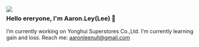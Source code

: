 <img align="left" src="https://github-readme-stats.vercel.app/api?username=Aaron-Ley&show_icons=true&icon_color=ff0000&text_color=718096&bg_color=ffffff&hide_title=true&hide=contribs" />

### Hello ereryone, I'm Aaron.Ley(Lee) 👋


<!--
**Aaron-Ley/Aaron-Ley** is a ✨ _special_ ✨ repository because its `README.md` (this file) appears on your GitHub profile.

Here are some ideas to get you started:

- 🔭 I’m currently working on ...
- 🌱 I’m currently learning ...
- 👯 I’m looking to collaborate on ...
- 🤔 I’m looking for help with ...
- 💬 Ask me about ...
- 📫 How to reach me: ...
- 😄 Pronouns: ...
- ⚡ Fun fact: ...
-->

I’m currently working on Yonghui Superstores Co.,Ltd.
I’m currently learning gain and loss.
Reach me: aaronleenull@gmail.com
